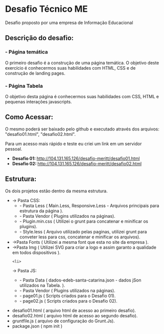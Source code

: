 <h1> Desafio Técnico ME </h1> 

<p> Desafio proposto por uma empresa de Informação Educacional </p> 

<h2> Descrição do desafio: </h2>

<h3> - Página temática </h3>

<p> O primeiro desafio é a construção de uma página temática. O objetivo deste exercício é conhecermos suas habilidades com HTML, CSS e de construção de landing pages. </p>

<h3> - Página Tabela </h3>

<p> O objetivo desta página é conhecermos suas habilidades com CSS, HTML e pequenas interações javascripts. </p>

<h2>Como Acessar:</h2>

<p> O mesmo poderá ser baixado pelo github e executado através dos arquivos: "desafio01.html", "desafio02.html".</p>

<p> Para um acesso mais rápido e teste eu criei um link em um servidor pessoal.</p>

<ul>
  <li> <b> Desafio 01:  </b> <a href="http://104.131.165.126/desafio-meritt/desafio01.html" target="_blank"> http://104.131.165.126/desafio-meritt/desafio01.html </a> </li>
  <li> <b> Desafio 02:  </b> <a href="http://104.131.165.126/desafio-meritt/desafio02.html" target="_blank"> http://104.131.165.126/desafio-meritt/desafio02.html </a> </li>
</ul>

<h2> Estrutura: </h2>

<p>Os dois projetos estão dentro da mesma estrutura. </p>

<ul>
  <li>
   -> Pasta CSS:
    <ul>
      <li> - Pasta Less ( Main.Less, Responsive.Less - Arquivos principais para estrutura da página ).</li>
      <li> - Pasta Vendor ( Plugins utilizados na páginas).</li>
      <li> - Plugin.min.css ( Utilizei o grunt para concatenar e minificar os plugins).</li>
      <li> - Style.less ( Arquivo utilizado pelas paginas, utilizei grunt para conveter less para css, concatenar e minificar os arquivos).</li>
    </ul>
  </li>
  <li>->Pasta Fonts ( Utilizei a mesma font que esta no site da empresa ). </li>
  <li>->Pasta Img ( Utilizei SVG para criar a logo e assim garanto a qualidade em todos dispositivos ). </li>
  
    <li>
   -> Pasta JS:
    <ul>
      <li> - Pasta Data ( dados-edeb-santa-catarina.json - dados jSon utilizados na Tabela. ).</li>
      <li> - Pasta Vendor ( Plugins utilizados na páginas).</li>
      <li> - page01.js ( Scripts criados para o Desafio 01).</li>
      <li> - page02.js ( Scripts criados para o Desafio 02).</li>
    </ul>
  </li>
  
  <li> desafio01.html ( arquivo html de acesso ao primeiro desafio).</li>
  <li> desafio02.html ( arquivo html de acesso ao segundo desafio).</li>
  <li> gruntfile.js ( arquivo de configuração do Grunt.Js).</li>
  <li>package.json ( npm init )</li>
</ul>


